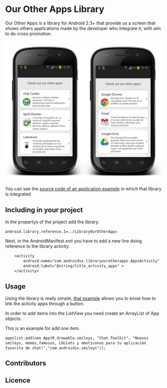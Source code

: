 Our Other Apps Library
==============

Our Other Apps is a library for Android 2.3+ that provide us a screen that shows others applications made by the developer who integrate it, with aim to do cross promotion.

[![img1](https://raw.githubusercontent.com/androidsx/our-other-apps/master/images-readme/readmephoto.png)]()

You can see the <a href="https://github.com/androidsx/our-other-apps/tree/master/SampleProject">source code of an application example</a> in which that library is integrated

Including in your project
-------------------------

In the propertys of the project add the library. 

    android.library.reference.1=../LibraryOurOtherApps

Next, in the AndroidManifest.xml you have to add a new line doing reference to the library activity.

        <activity
            android:name="com.androidsx.libraryourotherapps.AppsActivity"
            android:label="@string/title_activity_apps" >
        </activity>
        


Usage
-------------------------

Using the library is really simple, <a href="https://github.com/androidsx/our-other-apps/tree/master/SampleProject">that example</a> allows you to know how to link the activity apps through a button.

In order to add items into the ListView you need create an ArrayList of App objects.

This is an example for add one item.

    appslist.add(new App(R.drawable.smileys, "Chat Toolkit", "Nuevos smileys, memes,famosos, LOLCats y emoticonos para tu aplicación favorita de chat!","com.androidsx.smileys"));

Contributors
-------------------------

Licence
-------------------------

